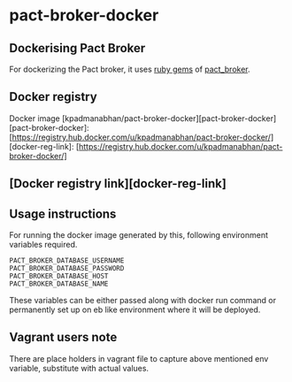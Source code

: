 # pact-broker-docker

## Dockerising Pact Broker

For dockerizing the Pact broker, it uses [ruby gems][pactbroker-gem] of [pact_broker][bs-pack_broker].

[bs-pack_broker]: [https://github.com/bethesque/pact_broker]
[pactbroker-gem]: [https://rubygems.org/gems/pact_broker]

## Docker registry
Docker image [kpadmanabhan/pact-broker-docker][pact-broker-docker]
[pact-broker-docker]: [https://registry.hub.docker.com/u/kpadmanabhan/pact-broker-docker/]
[docker-reg-link]: [https://registry.hub.docker.com/u/kpadmanabhan/pact-broker-docker/]

## [Docker registry link][docker-reg-link]

## Usage instructions
For running the docker image generated by this, following environment variables required.

```
PACT_BROKER_DATABASE_USERNAME
PACT_BROKER_DATABASE_PASSWORD
PACT_BROKER_DATABASE_HOST
PACT_BROKER_DATABASE_NAME
```

These variables can be either passed along with docker run command or permanently set up on eb like environment where it will be deployed.

## Vagrant users note

There are place holders in vagrant file to capture above mentioned env variable, substitute with actual values.
